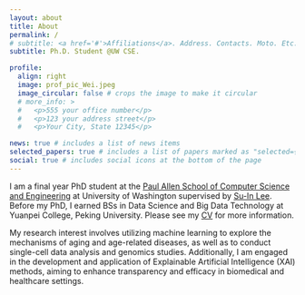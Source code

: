 ```yaml
---
layout: about
title: About
permalink: /
# subtitle: <a href='#'>Affiliations</a>. Address. Contacts. Moto. Etc.
subtitle: Ph.D. Student @UW CSE.

profile:
  align: right
  image: prof_pic_Wei.jpeg
  image_circular: false # crops the image to make it circular
  # more_info: >
  #   <p>555 your office number</p>
  #   <p>123 your address street</p>
  #   <p>Your City, State 12345</p>

news: true # includes a list of news items
selected_papers: true # includes a list of papers marked as "selected={true}"
social: true # includes social icons at the bottom of the page
---
```



I am a final year PhD student at the [Paul Allen School of Computer Science and Engineering](https://www.cs.washington.edu) at University of Washington supervised by [Su-In Lee](https://suinlee.cs.washington.edu/). Before my PhD, I earned BSs in Data Science and Big Data Technology at Yuanpei College, Peking University. Please see my [CV](https://qiuweipku.github.io/cv/) for more information.

My research interest involves utilizing machine learning to explore the mechanisms of aging and age-related diseases, as well as to conduct single-cell data analysis and genomics studies. Additionally, I am engaged in the development and application of Explainable Artificial Intelligence (XAI) methods, aiming to enhance transparency and efficacy in biomedical and healthcare settings.